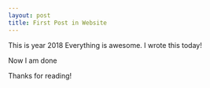 ```yaml
---
layout: post
title: First Post in Website
---
```


This is year 2018
Everything is awesome.
I wrote this today!

Now I am done

Thanks for reading!

